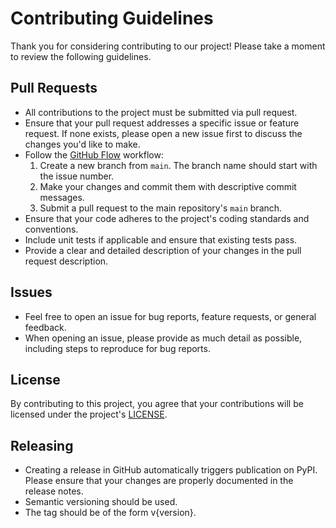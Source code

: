 # Contributing Guidelines

Thank you for considering contributing to our project! Please take a moment to review the following guidelines.

## Pull Requests

- All contributions to the project must be submitted via pull request.
- Ensure that your pull request addresses a specific issue or feature request. If none exists, please open a new issue first to discuss the changes you'd like to make.
- Follow the [GitHub Flow](https://guides.github.com/introduction/flow/) workflow:
  1. Create a new branch from `main`. The branch name should start with the issue number.
  2. Make your changes and commit them with descriptive commit messages.
  3. Submit a pull request to the main repository's `main` branch.
- Ensure that your code adheres to the project's coding standards and conventions.
- Include unit tests if applicable and ensure that existing tests pass.
- Provide a clear and detailed description of your changes in the pull request description.

## Issues

- Feel free to open an issue for bug reports, feature requests, or general feedback.
- When opening an issue, please provide as much detail as possible, including steps to reproduce for bug reports.

## License

By contributing to this project, you agree that your contributions will be licensed under the project's [LICENSE](LICENSE.txt).

## Releasing

- Creating a release in GitHub automatically triggers publication on PyPI. Please ensure that your changes are properly documented in the release notes.
- Semantic versioning should be used.
- The tag should be of the form v{version}.